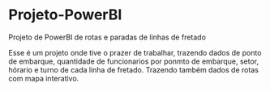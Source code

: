 # Projeto-PowerBI
Projeto de PowerBI de rotas e paradas de linhas de fretado

Esse é um projeto onde tive o prazer de trabalhar, trazendo dados de ponto de embarque, quantidade de funcionarios por ponmto de embarque, setor, hórario e turno de cada linha de fretado. Trazendo também dados de rotas com mapa interativo.
